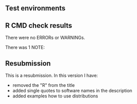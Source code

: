 ## Test environments

## R CMD check results

There were no ERRORs or WARNINGs. 

There was 1 NOTE:



## Resubmission

This is a resubmission. In this version I have:

* removed the "R" from the title
* added single quotes to software names in the description
* added examples how to use distributions
